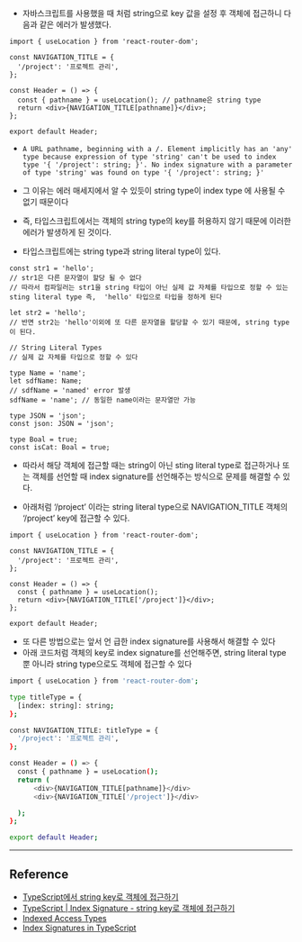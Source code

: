 - 자바스크립트를 사용했을 때 처럼 string으로 key 값을 설정 후 객체에 접근하니 다음과 같은 에러가 발생했다.

```tsx
import { useLocation } from 'react-router-dom';

const NAVIGATION_TITLE = {
  '/project': '프로젝트 관리',
};

const Header = () => {
  const { pathname } = useLocation(); // pathname은 string type
  return <div>{NAVIGATION_TITLE[pathname]}</div>;
};

export default Header;
```

- `A URL pathname, beginning with a /. Element implicitly has an 'any' type because expression of type 'string' can't be used to index type '{ '/project': string; }'. No index signature with a parameter of type 'string' was found on type '{ '/project': string; }'`
- 그 이유는 에러 매세지에서 알 수 있듯이 string type이 index type 에 사용될 수 없기 때문이다

- 즉, 타입스크립트에서는 객체의 string type의 key를 허용하지 않기 때문에 이러한 에러가 발생하게 된 것이다.

- 타입스크립트에는 string type과 string literal type이 있다.

```tsx
const str1 = 'hello';
// str1은 다른 문자열이 할당 될 수 없다
// 따라서 컴파일러는 str1을 string 타입이 아닌 실제 값 자체를 타입으로 정할 수 있는 sting literal type 즉,  'hello' 타입으로 타입을 정하게 된다

let str2 = 'hello';
// 반면 str2는 'hello'이외에 또 다른 문자열을 할당할 수 있기 때문에, string type이 된다.
```

```tsx
// String Literal Types
// 실제 값 자체를 타입으로 정할 수 있다

type Name = 'name';
let sdfName: Name;
// sdfName = 'named' error 발생
sdfName = 'name'; // 동일한 name이라는 문자열만 가능

type JSON = 'json';
const json: JSON = 'json';

type Boal = true;
const isCat: Boal = true;
```

- 따라서 해당 객체에 접근할 때는 string이 아닌 sting literal type로 접근하거나 또는 객체를 선언할 때 index signature를 선언해주는 방식으로 문제를 해결할 수 있다.

- 아래처럼 ‘/project’ 이라는 string literal type으로 NAVIGATION_TITLE 객체의 ‘/project’ key에 접근할 수 있다.

```tsx
import { useLocation } from 'react-router-dom';

const NAVIGATION_TITLE = {
  '/project': '프로젝트 관리',
};

const Header = () => {
  const { pathname } = useLocation();
  return <div>{NAVIGATION_TITLE['/project']}</div>;
};

export default Header;
```

- 또 다른 방법으로는 앞서 언 급한 index signature를 사용해서 해결할 수 있다
- 아래 코드처럼 객체의 key로 index signature를 선언해주면, string literal type 뿐 아니라 string type으로도 객체에 접근할 수 있다

```bash
import { useLocation } from 'react-router-dom';

type titleType = {
  [index: string]: string;
};

const NAVIGATION_TITLE: titleType = {
  '/project': '프로젝트 관리',
};

const Header = () => {
  const { pathname } = useLocation();
  return (
      <div>{NAVIGATION_TITLE[pathname]}</div>
      <div>{NAVIGATION_TITLE['/project']}</div>

  );
};

export default Header;
```

---

## Reference

- [TypeScript에서 string key로 객체에 접근하기](https://soopdop.github.io/2020/12/01/index-signatures-in-typescript/)
- [TypeScript | Index Signature - string key로 객체에 접근하기](https://velog.io/@yyeonjju/TypeScript-Index-Signature-string-key%EB%A1%9C-%EA%B0%9D%EC%B2%B4%EC%97%90-%EC%A0%91%EA%B7%BC%ED%95%98%EA%B8%B0)
- [Indexed Access Types](https://www.typescriptlang.org/docs/handbook/2/indexed-access-types.html)
- [Index Signatures in TypeScript](https://dmitripavlutin.com/typescript-index-signatures/)
